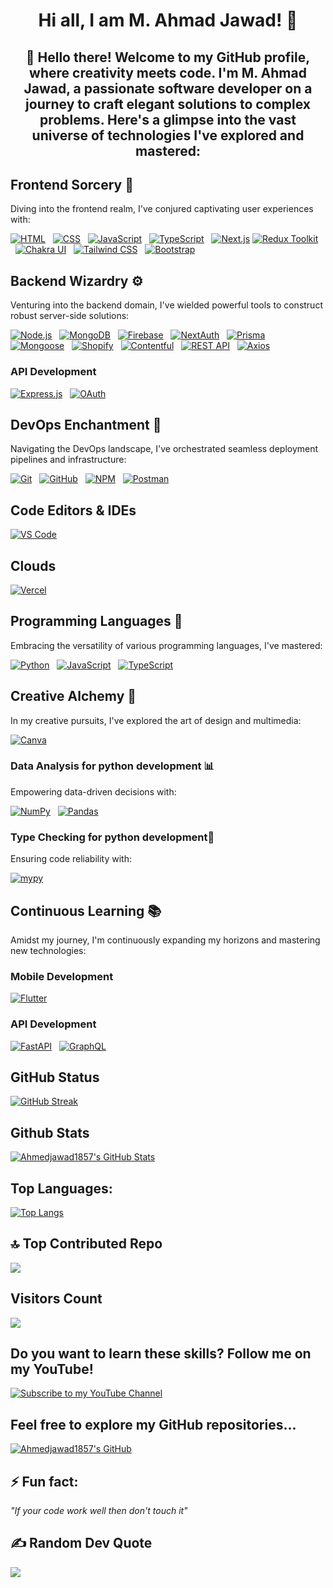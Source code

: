 
<h1 align="center">Hi all, I am M. Ahmad Jawad! 👋
</h1>

<h2 align="center">👋 Hello there! Welcome to my GitHub profile, where creativity meets code. I'm M. Ahmad Jawad, a passionate software developer on a journey to craft elegant solutions to complex problems. Here's a glimpse into the vast universe of technologies I've explored and mastered:
</h2>




## Frontend Sorcery 🎨

Diving into the frontend realm, I've conjured captivating user experiences with:

[![HTML](https://img.shields.io/badge/HTML5-E34F26?style=for-the-badge&logo=html5&logoColor=white)](https://github.com/ahmedjawad1857?tab=repositories&q=&type=&language=html)
&nbsp;&nbsp;[![CSS](https://img.shields.io/badge/CSS3-1572B6?style=for-the-badge&logo=css3&logoColor=white)](https://github.com/ahmedjawad1857?tab=repositories&q=&type=&language=css)
&nbsp;&nbsp;[![JavaScript](https://img.shields.io/badge/JavaScript-F7DF1E?style=for-the-badge&logo=javascript&logoColor=black)](https://github.com/ahmedjawad1857?tab=repositories&q=&type=&language=javascript)
&nbsp;&nbsp;[![TypeScript](https://img.shields.io/badge/TypeScript-007ACC?style=for-the-badge&logo=typescript&logoColor=white)](https://github.com/ahmedjawad1857?tab=repositories&q=&type=&language=typescript)
&nbsp;&nbsp;[![Next.js](https://img.shields.io/badge/Next.js-000000?style=for-the-badge&logo=next.js&logoColor=white)](https://github.com/ahmedjawad1857?tab=repositories&q=&type=&language=typescript)
[![Redux Toolkit](https://img.shields.io/badge/Redux_Toolkit-764ABC?style=for-the-badge&logo=redux&logoColor=white)](https://github.com/ahmedjawad1857?tab=repositories&q=&type=&language=typescript)
&nbsp;&nbsp;[![Chakra UI](https://img.shields.io/badge/Chakra_UI-319795?style=for-the-badge&logo=chakra-ui&logoColor=white)](https://github.com/ahmedjawad1857?tab=repositories&q=&type=&language=typescript)
&nbsp;&nbsp;[![Tailwind CSS](https://img.shields.io/badge/Tailwind_CSS-38B2AC?style=for-the-badge&logo=tailwind-css&logoColor=white)](https://github.com/ahmedjawad1857?tab=repositories&q=&type=&language=typescript)
&nbsp;&nbsp;[![Bootstrap](https://img.shields.io/badge/Bootstrap-563D7C?style=for-the-badge&logo=bootstrap&logoColor=white)](https://github.com/ahmedjawad1857?tab=repositories&q=&type=&language=typescript)

## Backend Wizardry ⚙️

Venturing into the backend domain, I've wielded powerful tools to construct robust server-side solutions:

[![Node.js](https://img.shields.io/badge/Node.js-43853D?style=for-the-badge&logo=node.js&logoColor=white)](https://github.com/ahmedjawad1857?tab=repositories&q=&type=&language=javascript)
&nbsp;&nbsp;[![MongoDB](https://img.shields.io/badge/MongoDB-4EA94B?style=for-the-badge&logo=mongodb&logoColor=white)](https://github.com/ahmedjawad1857?tab=repositories&q=&type=&language=typescript)
&nbsp;&nbsp;[![Firebase](https://img.shields.io/badge/Firebase-FFCA28?style=for-the-badge&logo=firebase&logoColor=black)](https://github.com/ahmedjawad1857?tab=repositories&q=&type=&language=typescript)
&nbsp;&nbsp;[![NextAuth](https://img.shields.io/badge/NextAuth-000000?style=for-the-badge&logo=next.js&logoColor=white)](https://github.com/ahmedjawad1857?tab=repositories&q=&type=&language=typescript)
&nbsp;&nbsp;[![Prisma](https://img.shields.io/badge/Prisma-2D3748?style=for-the-badge&logo=prisma&logoColor=white)](https://github.com/ahmedjawad1857?tab=repositories&q=&type=&language=typescript)
&nbsp;&nbsp;[![Mongoose](https://img.shields.io/badge/Mongoose-47A248?style=for-the-badge&logo=mongoose&logoColor=white)](https://github.com/ahmedjawad1857?tab=repositories&q=&type=&language=typescript)
&nbsp;&nbsp;[![Shopify](https://img.shields.io/badge/Shopify-7AB55C?style=for-the-badge&logo=shopify&logoColor=white)](https://github.com/ahmedjawad1857?tab=repositories&q=&type=&language=typescript)
&nbsp;&nbsp;[![Contentful](https://img.shields.io/badge/Contentful-43CD80?style=for-the-badge&logo=contentful&logoColor=white)](https://github.com/ahmedjawad1857?tab=repositories&q=&type=&language=typescript)
&nbsp;&nbsp;[![REST API](https://img.shields.io/badge/REST_API-009696?style=for-the-badge&logo=rest&logoColor=white)](https://github.com/ahmedjawad1857?tab=repositories&q=&type=&language=typescript)
&nbsp;&nbsp;[![Axios](https://img.shields.io/badge/Axios-0096FF?style=for-the-badge&logo=axios&logoColor=white)](https://github.com/ahmedjawad1857?tab=repositories&q=&type=&language=typescript)

### API Development

[![Express.js](https://img.shields.io/badge/Express.js-404D59?style=for-the-badge&logo=express&logoColor=white)](https://github.com/ahmedjawad1857?tab=repositories&q=&type=&language=javascript)
&nbsp;&nbsp;[![OAuth](https://img.shields.io/badge/OAuth-000000?style=for-the-badge&logo=oauth&logoColor=white)](https://github.com/ahmedjawad1857?tab=repositories&q=&type=&language=javascript)

## DevOps Enchantment 🚀

Navigating the DevOps landscape, I've orchestrated seamless deployment pipelines and infrastructure:

[![Git](https://img.shields.io/badge/Git-F05033?style=for-the-badge&logo=git&logoColor=white)](https://github.com/ahmedjawad1857?tab=repositories&q=&type=&language=javascript)
&nbsp;&nbsp;[![GitHub](https://img.shields.io/badge/GitHub-181717?style=for-the-badge&logo=github&logoColor=white)](https://github.com/ahmedjawad1857?tab=repositories&q=&type=&language=javascript)
&nbsp;&nbsp;[![NPM](https://img.shields.io/badge/NPM-CB3837?style=for-the-badge&logo=npm&logoColor=white)](https://github.com/ahmedjawad1857?tab=repositories&q=&type=&language=javascript)
&nbsp;&nbsp;[![Postman](https://img.shields.io/badge/Postman-FF6C37?style=for-the-badge&logo=postman&logoColor=white)](https://github.com/ahmedjawad1857?tab=repositories&q=&type=&language=javascript)

## Code Editors & IDEs

[![VS Code](https://img.shields.io/badge/VS_Code-0078D4?style=for-the-badge&logo=visual-studio-code&logoColor=white)](https://github.com/ahmedjawad1857?tab=repositories&q=&type=&language=javascript)

## Clouds

[![Vercel](https://img.shields.io/badge/Vercel-000000?style=for-the-badge&logo=vercel&logoColor=white)](https://github.com/ahmedjawad1857?tab=repositories&q=&type=&language=javascript)

## Programming Languages 🌟

Embracing the versatility of various programming languages, I've mastered:

[![Python](https://img.shields.io/badge/Python-3776AB?style=for-the-badge&logo=python&logoColor=white)](https://github.com/ahmedjawad1857?tab=repositories&q=&type=&language=python)
&nbsp;&nbsp;[![JavaScript](https://img.shields.io/badge/JavaScript-F7DF1E?style=for-the-badge&logo=javascript&logoColor=black)](https://github.com/ahmedjawad1857?tab=repositories&q=&type=&language=javascript)
&nbsp;&nbsp;[![TypeScript](https://img.shields.io/badge/TypeScript-3178C6?style=for-the-badge&logo=typescript&logoColor=white)](https://github.com/ahmedjawad1857?tab=repositories&q=&type=&language=typescript)

## Creative Alchemy 🎨

In my creative pursuits, I've explored the art of design and multimedia:

[![Canva](https://img.shields.io/badge/Canva-00C4CC?style=for-the-badge&logo=canva&logoColor=white)](https://github.com/ahmedjawad1857?tab=repositories&q=&type=&language=javascript)

### Data Analysis for python development 📊

Empowering data-driven decisions with:

[![NumPy](https://img.shields.io/badge/NumPy-013243?style=for-the-badge&logo=numpy&logoColor=white)](https://github.com/ahmedjawad1857?tab=repositories&q=&type=&language=python)
&nbsp;&nbsp;[![Pandas](https://img.shields.io/badge/Pandas-150458?style=for-the-badge&logo=pandas&logoColor=white)](https://github.com/ahmedjawad1857?tab=repositories&q=&type=&language=python)

### Type Checking for python development🧪

Ensuring code reliability with:

[![mypy](https://img.shields.io/badge/mypy-000000?style=for-the-badge&logo=mypy&logoColor=white)](https://github.com/ahmedjawad1857?tab=repositories&q=&type=&language=python)


## Continuous Learning 📚

Amidst my journey, I'm continuously expanding my horizons and mastering new technologies:

### Mobile Development

[![Flutter](https://img.shields.io/badge/Flutter-02569B?style=for-the-badge&logo=flutter&logoColor=white)](https://github.com/ahmedjawad1857?tab=repositories&q=&type=&language=javascript)

### API Development

[![FastAPI](https://img.shields.io/badge/FastAPI-009696?style=for-the-badge&logo=fastapi&logoColor=white)](https://github.com/ahmedjawad1857?tab=repositories&q=&type=&language=javascript)
&nbsp;&nbsp;[![GraphQL](https://img.shields.io/badge/GraphQL-E10098?style=for-the-badge&logo=graphql&logoColor=white)](https://github.com/ahmedjawad1857?tab=repositories&q=&type=&language=javascript)

## GitHub Status
[![GitHub Streak](https://github-readme-streak-stats.herokuapp.com?user=ahmedjawad1857&theme=merko&border_radius=30&card_width=500&card_height=194)](https://git.io/streak-stats)

## Github Stats
[![Ahmedjawad1857's GitHub Stats](https://github-readme-stats.vercel.app/api?username=ahmedjawad1857&show_icons=true&locale=en)](https://github.com/ahmedjawad1857)

## Top Languages:

[![Top Langs](https://github-readme-stats.vercel.app/api/top-langs/?username=ahmedjawad1857&layout=compact)](https://github.com/ahmedjawad1857)



## 🔝 Top Contributed Repo
![](https://github-contributor-stats.vercel.app/api?username=ahmedjawad1857&limit=5&theme=tokyonight&combine_all_yearly_contributions=true)


## Visitors Count
  <img align="center" src="https://profile-counter.glitch.me/{ahmedjawad1857}/count.svg" />

## Do you want to learn these skills? Follow me on my YouTube!

[![Subscribe to my YouTube Channel](https://img.shields.io/badge/Subscribe-Code%20with%20Ahmad-red?style=for-the-badge&logo=youtube&logoColor=white)](https://www.youtube.com/@code-with-ahmad2009?sub_confirmation=1)

## Feel free to explore my GitHub repositories...

[![Ahmedjawad1857's GitHub](https://img.shields.io/badge/GitHub-ahmedjawad1857-black?style=for-the-badge&logo=github&logoColor=white&logoWidth=20)](https://github.com/ahmedjawad1857)

## ⚡ Fun fact:
_"If your code work well then don't touch it"_


## ✍️ Random Dev Quote
![](https://quotes-github-readme.vercel.app/api?type=horizontal&theme=radical)
